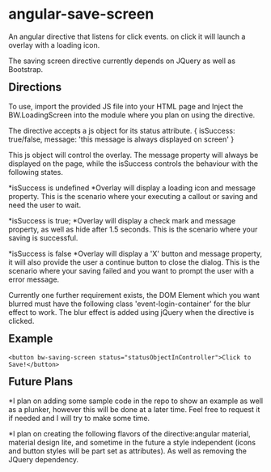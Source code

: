 # angular-save-screen
An angular directive that listens for click events. on click it will launch a overlay with a loading icon.

The saving screen directive currently depends on JQuery as well as Bootstrap.

<h2 style="margin-top:10px">Directions</h2>

To use, import the provided JS file into your HTML page and Inject the BW.LoadingScreen into the module where you plan on using the directive.

The directive accepts a js object for its status attribute.
    {
        isSuccess: true/false,
        message: 'this message is always displayed on screen'
    }

This js object will control the overlay. The message property will always be displayed on the page, while the isSuccess controls the behaviour with the following states.


*isSuccess is undefined
	*Overlay will display a loading icon and message property. This is the scenario where your executing a callout or saving and need the user to wait.


*isSuccess is true;
	*Overlay will display a check mark and message property, as well as hide after 1.5 seconds. This is the scenario where your saving is successful.


*isSuccess is false
	*Overlay will display a 'X' button and message property, it will also provide the user a continue button to close the dialog. This is the scenario where your saving failed and you want to prompt the user with a error message.
	


Currently one further requirement exists, the DOM Element which you want blurred must have the following class 'event-login-container' for the blur effect to work. The blur effect is added using jQuery when the directive is clicked.

<h2 style="margin-top:10px">Example</h2>

    <button bw-saving-screen status="statusObjectInController">Click to Save!</button>

<h2 style="margin-top:10px">Future Plans</h2>

*I plan on adding some sample code in the repo to show an example as well as a plunker, however this will be done at a later time. Feel free to request it if needed and I will try to make some time.

*I plan on creating the following flavors of the directive:angular material, material design lite, and sometime in the future a style independent (icons and button styles will be part set as attributes). As well as removing the JQuery dependency.
